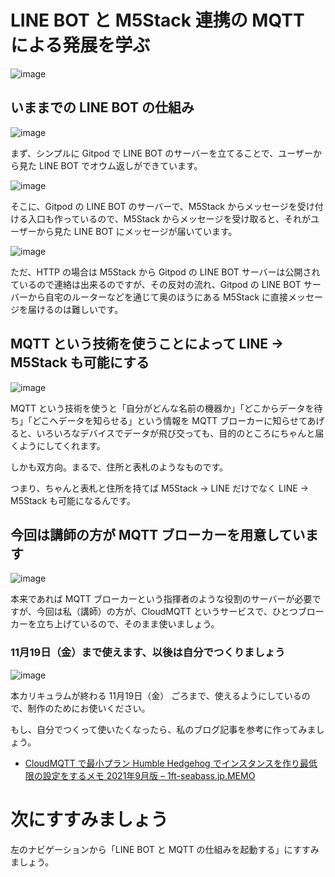 #  LINE BOT と M5Stack 連携の MQTT による発展を学ぶ

![image](https://i.gyazo.com/2fe8f1e2d461451f6b5212996272c3ee.jpg)

## いままでの LINE BOT の仕組み

![image](https://i.gyazo.com/4bed29421b7aaea13d3caf413b7d95c8.png)

まず、シンプルに Gitpod で LINE BOT のサーバーを立てることで、ユーザーから見た LINE BOT でオウム返しができています。

![image](https://i.gyazo.com/4fc47f8fa3d09bb9e57c199a3eabcc2d.png)

そこに、Gitpod の LINE BOT のサーバーで、M5Stack からメッセージを受け付ける入口も作っているので、M5Stack からメッセージを受け取ると、それがユーザーから見た LINE BOT にメッセージが届いています。

![image](https://i.gyazo.com/825b91311bb72283f3a8ecbff2a0dd29.png)

ただ、HTTP の場合は M5Stack から Gitpod の LINE BOT サーバーは公開されているので連絡は出来るのですが、その反対の流れ、Gitpod の LINE BOT サーバーから自宅のルーターなどを通じて奥のほうにある M5Stack に直接メッセージを届けるのは難しいです。

## MQTT という技術を使うことによって LINE → M5Stack も可能にする

![image](https://i.gyazo.com/85fc418d4f7144df2bf53ec41124ef38.png)

MQTT という技術を使うと「自分がどんな名前の機器か」「どこからデータを待ち」「どこへデータを知らせる」という情報を MQTT ブローカーに知らせてあげると、いろいろなデバイスでデータが飛び交っても、目的のところにちゃんと届くようにしてくれます。

しかも双方向。まるで、住所と表札のようなものです。

つまり、ちゃんと表札と住所を持てば M5Stack → LINE だけでなく LINE → M5Stack も可能になるんです。

## 今回は講師の方が MQTT ブローカーを用意しています

![image](https://i.gyazo.com/8643891ef601e8e7d99f1a7b8bdb21c9.png)

本来であれば MQTT ブローカーという指揮者のような役割のサーバーが必要ですが、今回は私（講師）の方が、CloudMQTT というサービスで、ひとつブローカーを立ち上げているので、そのまま使いましょう。

### 11月19日（金）まで使えます、以後は自分でつくりましょう

![image](https://i.gyazo.com/d5d28d3e431e48c644bafdeff11f650f.png)

本カリキュラムが終わる 11月19日（金） ごろまで、使えるようにしているので、制作のためにお使いください。

もし、自分でつくって使いたくなったら、私のブログ記事を参考に作ってみましょう。

- [CloudMQTT で最小プラン Humble Hedgehog でインスタンスを作り最低限の設定をするメモ 2021年9月版 – 1ft\-seabass\.jp\.MEMO](https://www.1ft-seabass.jp/memo/2021/09/23/cloudmqtt-setting-minimum-plan-202109/)

# 次にすすみましょう

左のナビゲーションから「LINE BOT と MQTT の仕組みを起動する」にすすみましょう。